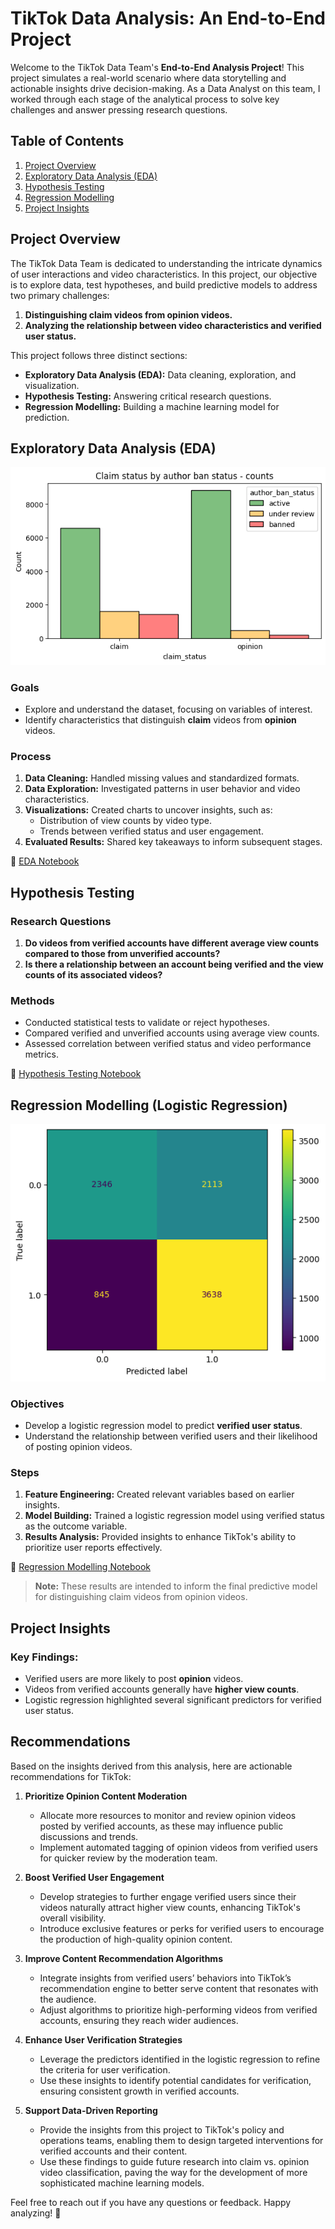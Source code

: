# TikTok Data Analysis: An End-to-End Project

Welcome to the TikTok Data Team's **End-to-End Analysis Project**! This project simulates a real-world scenario where data storytelling and actionable insights drive decision-making. As a Data Analyst on this team, I worked through each stage of the analytical process to solve key challenges and answer pressing research questions.

## Table of Contents
1. [Project Overview](#project-overview)
2. [Exploratory Data Analysis (EDA)](#exploratory-data-analysis-eda)
3. [Hypothesis Testing](#hypothesis-testing)
4. [Regression Modelling](#regression-modelling)
5. [Project Insights](#project-insights)


## Project Overview

The TikTok Data Team is dedicated to understanding the intricate dynamics of user interactions and video characteristics. In this project, our objective is to explore data, test hypotheses, and build predictive models to address two primary challenges:
1. **Distinguishing claim videos from opinion videos.**
2. **Analyzing the relationship between video characteristics and verified user status.**

This project follows three distinct sections:
- **Exploratory Data Analysis (EDA):** Data cleaning, exploration, and visualization.
- **Hypothesis Testing:** Answering critical research questions.
- **Regression Modelling:** Building a machine learning model for prediction.


## Exploratory Data Analysis (EDA)

![](eda.png)

### Goals
- Explore and understand the dataset, focusing on variables of interest.
- Identify characteristics that distinguish **claim** videos from **opinion** videos.

### Process
1. **Data Cleaning:** Handled missing values and standardized formats.
2. **Data Exploration:** Investigated patterns in user behavior and video characteristics.
3. **Visualizations:** Created charts to uncover insights, such as:
    - Distribution of view counts by video type.
    - Trends between verified status and user engagement.
4. **Evaluated Results:** Shared key takeaways to inform subsequent stages.

📂 [EDA Notebook](TikTok_EDA.ipynb)


## Hypothesis Testing

### Research Questions
1. **Do videos from verified accounts have different average view counts compared to those from unverified accounts?**
2. **Is there a relationship between an account being verified and the view counts of its associated videos?**

### Methods
- Conducted statistical tests to validate or reject hypotheses.
- Compared verified and unverified accounts using average view counts.
- Assessed correlation between verified status and video performance metrics.

📂 [Hypothesis Testing Notebook](AB_Testing.ipynb)


## Regression Modelling (Logistic Regression)
![](lr.png)
### Objectives
- Develop a logistic regression model to predict **verified user status**.
- Understand the relationship between verified users and their likelihood of posting opinion videos.

### Steps
1. **Feature Engineering:** Created relevant variables based on earlier insights.
2. **Model Building:** Trained a logistic regression model using verified status as the outcome variable.
3. **Results Analysis:** Provided insights to enhance TikTok's ability to prioritize user reports effectively.

📂 [Regression Modelling Notebook](Regression.ipynb)

> **Note:** These results are intended to inform the final predictive model for distinguishing claim videos from opinion videos.


## Project Insights

### Key Findings:
- Verified users are more likely to post **opinion** videos.
- Videos from verified accounts generally have **higher view counts**.
- Logistic regression highlighted several significant predictors for verified user status.

## Recommendations

Based on the insights derived from this analysis, here are actionable recommendations for TikTok:

1. **Prioritize Opinion Content Moderation**
   - Allocate more resources to monitor and review opinion videos posted by verified accounts, as these may influence public discussions and trends.
   - Implement automated tagging of opinion videos from verified users for quicker review by the moderation team.

2. **Boost Verified User Engagement**
   - Develop strategies to further engage verified users since their videos naturally attract higher view counts, enhancing TikTok's overall visibility.
   - Introduce exclusive features or perks for verified users to encourage the production of high-quality opinion content.

3. **Improve Content Recommendation Algorithms**
   - Integrate insights from verified users’ behaviors into TikTok’s recommendation engine to better serve content that resonates with the audience.
   - Adjust algorithms to prioritize high-performing videos from verified accounts, ensuring they reach wider audiences.

4. **Enhance User Verification Strategies**
   - Leverage the predictors identified in the logistic regression to refine the criteria for user verification.
   - Use these insights to identify potential candidates for verification, ensuring consistent growth in verified accounts.

5. **Support Data-Driven Reporting**
   - Provide the insights from this project to TikTok's policy and operations teams, enabling them to design targeted interventions for verified accounts and their content.
   - Use these findings to guide future research into claim vs. opinion video classification, paving the way for the development of more sophisticated machine learning models.

Feel free to reach out if you have any questions or feedback. Happy analyzing! 🙂
